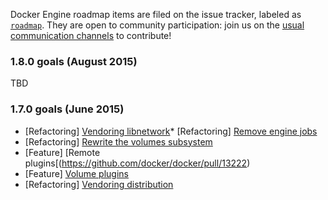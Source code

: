 Docker Engine roadmap items are filed on the issue tracker, labeled as [`roadmap`](https://github.com/docker/docker/issues?q=is%3Aopen+is%3Aissue+label%3Aroadmap). They are open to community participation: join us on the [usual communication channels](https://github.com/docker/docker#talking-to-other-docker-users-and-contributors) to contribute!

### 1.8.0 goals (August 2015)

TBD

### 1.7.0 goals (June 2015)

* [Refactoring] [Vendoring libnetwork](https://github.com/docker/docker/pull/13060)* [Refactoring] [Remove engine jobs](https://github.com/docker/docker/issues/12151)
* [Refactoring] [Rewrite the volumes subsystem](https://github.com/docker/docker/pull/13161)
* [Feature] [Remote plugins[(https://github.com/docker/docker/pull/13222)
* [Feature] [Volume plugins](https://github.com/docker/docker/pull/13161)
* [Refactoring] [Vendoring distribution](https://github.com/docker/docker/pull/13375)
